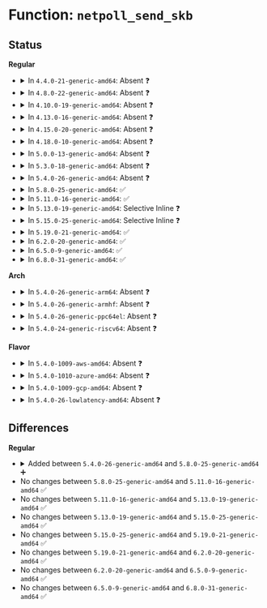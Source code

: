# Function: <code>netpoll_send_skb</code>

## Status
<b>Regular</b>
<ul>
<li>
<details>
<summary>In <code>4.4.0-21-generic-amd64</code>: Absent ❓</summary>

```json
{
  "name": "netpoll_send_skb",
  "collision_type": "Unique Static",
  "inline_type": "Full",
  "funcs": [
    {
      "addr": 18446744071586420104,
      "name": "netpoll_send_skb",
      "external": false,
      "loc": "include/linux/netpoll.h:67",
      "file": "net/core/netpoll.c",
      "inline": "declared, inlined",
      "caller_inline": [
        "net/core/netpoll.c:netpoll_send_udp"
      ],
      "caller_func": []
    }
  ],
  "symbols": []
}
```
</details>
</li>
<li>
<details>
<summary>In <code>4.8.0-22-generic-amd64</code>: Absent ❓</summary>

```json
{
  "name": "netpoll_send_skb",
  "collision_type": "Unique Static",
  "inline_type": "Full",
  "funcs": [
    {
      "addr": 18446744071586863164,
      "name": "netpoll_send_skb",
      "external": false,
      "loc": "include/linux/netpoll.h:67",
      "file": "net/core/netpoll.c",
      "inline": "declared, inlined",
      "caller_inline": [
        "net/core/netpoll.c:netpoll_send_udp"
      ],
      "caller_func": []
    }
  ],
  "symbols": []
}
```
</details>
</li>
<li>
<details>
<summary>In <code>4.10.0-19-generic-amd64</code>: Absent ❓</summary>

```json
{
  "name": "netpoll_send_skb",
  "collision_type": "Unique Static",
  "inline_type": "Full",
  "funcs": [
    {
      "addr": 18446744071587054252,
      "name": "netpoll_send_skb",
      "external": false,
      "loc": "include/linux/netpoll.h:67",
      "file": "net/core/netpoll.c",
      "inline": "declared, inlined",
      "caller_inline": [
        "net/core/netpoll.c:netpoll_send_udp"
      ],
      "caller_func": []
    }
  ],
  "symbols": []
}
```
</details>
</li>
<li>
<details>
<summary>In <code>4.13.0-16-generic-amd64</code>: Absent ❓</summary>

```json
{
  "name": "netpoll_send_skb",
  "collision_type": "Unique Static",
  "inline_type": "Full",
  "funcs": [
    {
      "addr": 18446744071587182062,
      "name": "netpoll_send_skb",
      "external": false,
      "loc": "include/linux/netpoll.h:68",
      "file": "net/core/netpoll.c",
      "inline": "declared, inlined",
      "caller_inline": [
        "net/core/netpoll.c:netpoll_send_udp"
      ],
      "caller_func": []
    }
  ],
  "symbols": []
}
```
</details>
</li>
<li>
<details>
<summary>In <code>4.15.0-20-generic-amd64</code>: Absent ❓</summary>

```json
{
  "name": "netpoll_send_skb",
  "collision_type": "Unique Static",
  "inline_type": "Full",
  "funcs": [
    {
      "addr": 18446744071587686878,
      "name": "netpoll_send_skb",
      "external": false,
      "loc": "include/linux/netpoll.h:69",
      "file": "net/core/netpoll.c",
      "inline": "declared, inlined",
      "caller_inline": [
        "net/core/netpoll.c:netpoll_send_udp"
      ],
      "caller_func": []
    }
  ],
  "symbols": []
}
```
</details>
</li>
<li>
<details>
<summary>In <code>4.18.0-10-generic-amd64</code>: Absent ❓</summary>

```json
{
  "name": "netpoll_send_skb",
  "collision_type": "Unique Static",
  "inline_type": "Full",
  "funcs": [
    {
      "addr": 18446744071588019045,
      "name": "netpoll_send_skb",
      "external": false,
      "loc": "include/linux/netpoll.h:69",
      "file": "net/core/netpoll.c",
      "inline": "declared, inlined",
      "caller_inline": [
        "net/core/netpoll.c:netpoll_send_udp"
      ],
      "caller_func": []
    }
  ],
  "symbols": []
}
```
</details>
</li>
<li>
<details>
<summary>In <code>5.0.0-13-generic-amd64</code>: Absent ❓</summary>

```json
{
  "name": "netpoll_send_skb",
  "collision_type": "Unique Static",
  "inline_type": "Full",
  "funcs": [
    {
      "addr": 18446744071588186501,
      "name": "netpoll_send_skb",
      "external": false,
      "loc": "include/linux/netpoll.h:68",
      "file": "net/core/netpoll.c",
      "inline": "declared, inlined",
      "caller_inline": [
        "net/core/netpoll.c:netpoll_send_udp"
      ],
      "caller_func": []
    }
  ],
  "symbols": []
}
```
</details>
</li>
<li>
<details>
<summary>In <code>5.3.0-18-generic-amd64</code>: Absent ❓</summary>

```json
{
  "name": "netpoll_send_skb",
  "collision_type": "Unique Static",
  "inline_type": "Full",
  "funcs": [
    {
      "addr": 18446744071588512151,
      "name": "netpoll_send_skb",
      "external": false,
      "loc": "include/linux/netpoll.h:68",
      "file": "net/core/netpoll.c",
      "inline": "declared, inlined",
      "caller_inline": [
        "net/core/netpoll.c:netpoll_send_udp"
      ],
      "caller_func": []
    }
  ],
  "symbols": []
}
```
</details>
</li>
<li>
<details>
<summary>In <code>5.4.0-26-generic-amd64</code>: Absent ❓</summary>

```json
{
  "name": "netpoll_send_skb",
  "collision_type": "Unique Static",
  "inline_type": "Full",
  "funcs": [
    {
      "addr": 18446744071588720727,
      "name": "netpoll_send_skb",
      "external": false,
      "loc": "include/linux/netpoll.h:68",
      "file": "net/core/netpoll.c",
      "inline": "declared, inlined",
      "caller_inline": [
        "net/core/netpoll.c:netpoll_send_udp"
      ],
      "caller_func": []
    }
  ],
  "symbols": []
}
```
</details>
</li>
<li>
<details>
<summary>In <code>5.8.0-25-generic-amd64</code>: ✅</summary>

```c
netdev_tx_t netpoll_send_skb(struct netpoll * np, struct sk_buff * skb)
```

```json
{
  "name": "netpoll_send_skb",
  "collision_type": "Unique Global",
  "inline_type": "No",
  "funcs": [
    {
      "addr": 18446744071589587184,
      "name": "netpoll_send_skb",
      "external": true,
      "loc": "net/core/netpoll.c:365",
      "file": "net/core/netpoll.c",
      "inline": "seen, unknown",
      "caller_inline": [],
      "caller_func": [
        "net/core/netpoll.c:netpoll_send_udp"
      ]
    }
  ],
  "symbols": [
    {
      "addr": 18446744071589587184,
      "name": "netpoll_send_skb",
      "section": ".text",
      "bind": "STB_GLOBAL",
      "size": 90
    }
  ]
}
```
</details>
</li>
<li>
<details>
<summary>In <code>5.11.0-16-generic-amd64</code>: ✅</summary>

```c
netdev_tx_t netpoll_send_skb(struct netpoll * np, struct sk_buff * skb)
```

```json
{
  "name": "netpoll_send_skb",
  "collision_type": "Unique Global",
  "inline_type": "No",
  "funcs": [
    {
      "addr": 18446744071589598864,
      "name": "netpoll_send_skb",
      "external": true,
      "loc": "net/core/netpoll.c:366",
      "file": "net/core/netpoll.c",
      "inline": "seen, unknown",
      "caller_inline": [],
      "caller_func": [
        "net/core/netpoll.c:netpoll_send_udp"
      ]
    }
  ],
  "symbols": [
    {
      "addr": 18446744071589598864,
      "name": "netpoll_send_skb",
      "section": ".text",
      "bind": "STB_GLOBAL",
      "size": 90
    }
  ]
}
```
</details>
</li>
<li>
<details>
<summary>In <code>5.13.0-19-generic-amd64</code>: Selective Inline ❓</summary>

```c
netdev_tx_t netpoll_send_skb(struct netpoll * np, struct sk_buff * skb)
```

```json
{
  "name": "netpoll_send_skb",
  "collision_type": "Unique Global",
  "inline_type": "Selective",
  "funcs": [
    {
      "addr": 18446744071589488168,
      "name": "netpoll_send_skb",
      "external": true,
      "loc": "net/core/netpoll.c:365",
      "file": "net/core/netpoll.c",
      "inline": "not declared, inlined",
      "caller_inline": [
        "net/core/netpoll.c:netpoll_send_udp"
      ],
      "caller_func": []
    }
  ],
  "symbols": [
    {
      "addr": 18446744071589487360,
      "name": "netpoll_send_skb",
      "section": ".text",
      "bind": "STB_GLOBAL",
      "size": 101
    }
  ]
}
```
</details>
</li>
<li>
<details>
<summary>In <code>5.15.0-25-generic-amd64</code>: Selective Inline ❓</summary>

```c
netdev_tx_t netpoll_send_skb(struct netpoll * np, struct sk_buff * skb)
```

```json
{
  "name": "netpoll_send_skb",
  "collision_type": "Unique Global",
  "inline_type": "Selective",
  "funcs": [
    {
      "addr": 18446744071590228899,
      "name": "netpoll_send_skb",
      "external": true,
      "loc": "net/core/netpoll.c:366",
      "file": "net/core/netpoll.c",
      "inline": "not declared, inlined",
      "caller_inline": [
        "net/core/netpoll.c:netpoll_send_udp"
      ],
      "caller_func": []
    }
  ],
  "symbols": [
    {
      "addr": 18446744071590228080,
      "name": "netpoll_send_skb",
      "section": ".text",
      "bind": "STB_GLOBAL",
      "size": 101
    }
  ]
}
```
</details>
</li>
<li>
<details>
<summary>In <code>5.19.0-21-generic-amd64</code>: ✅</summary>

```c
netdev_tx_t netpoll_send_skb(struct netpoll * np, struct sk_buff * skb)
```

```json
{
  "name": "netpoll_send_skb",
  "collision_type": "Unique Global",
  "inline_type": "No",
  "funcs": [
    {
      "addr": 18446744071591806272,
      "name": "netpoll_send_skb",
      "external": true,
      "loc": "net/core/netpoll.c:366",
      "file": "net/core/netpoll.c",
      "inline": "seen, unknown",
      "caller_inline": [],
      "caller_func": [
        "net/core/netpoll.c:netpoll_send_udp"
      ]
    }
  ],
  "symbols": [
    {
      "addr": 18446744071591806272,
      "name": "netpoll_send_skb",
      "section": ".text",
      "bind": "STB_GLOBAL",
      "size": 105
    }
  ]
}
```
</details>
</li>
<li>
<details>
<summary>In <code>6.2.0-20-generic-amd64</code>: ✅</summary>

```c
netdev_tx_t netpoll_send_skb(struct netpoll * np, struct sk_buff * skb)
```

```json
{
  "name": "netpoll_send_skb",
  "collision_type": "Unique Global",
  "inline_type": "No",
  "funcs": [
    {
      "addr": 18446744071593602048,
      "name": "netpoll_send_skb",
      "external": true,
      "loc": "net/core/netpoll.c:366",
      "file": "net/core/netpoll.c",
      "inline": "seen, unknown",
      "caller_inline": [],
      "caller_func": [
        "net/core/netpoll.c:netpoll_send_udp"
      ]
    }
  ],
  "symbols": [
    {
      "addr": 18446744071593602048,
      "name": "netpoll_send_skb",
      "section": ".text",
      "bind": "STB_GLOBAL",
      "size": 134
    }
  ]
}
```
</details>
</li>
<li>
<details>
<summary>In <code>6.5.0-9-generic-amd64</code>: ✅</summary>

```c
netdev_tx_t netpoll_send_skb(struct netpoll * np, struct sk_buff * skb)
```

```json
{
  "name": "netpoll_send_skb",
  "collision_type": "Unique Global",
  "inline_type": "No",
  "funcs": [
    {
      "addr": 18446744071594075424,
      "name": "netpoll_send_skb",
      "external": true,
      "loc": "net/core/netpoll.c:383",
      "file": "net/core/netpoll.c",
      "inline": "seen, unknown",
      "caller_inline": [],
      "caller_func": [
        "net/core/netpoll.c:netpoll_send_udp"
      ]
    }
  ],
  "symbols": [
    {
      "addr": 18446744071594075424,
      "name": "netpoll_send_skb",
      "section": ".text",
      "bind": "STB_GLOBAL",
      "size": 134
    }
  ]
}
```
</details>
</li>
<li>
<details>
<summary>In <code>6.8.0-31-generic-amd64</code>: ✅</summary>

```c
netdev_tx_t netpoll_send_skb(struct netpoll * np, struct sk_buff * skb)
```

```json
{
  "name": "netpoll_send_skb",
  "collision_type": "Unique Global",
  "inline_type": "No",
  "funcs": [
    {
      "addr": 18446744071594870064,
      "name": "netpoll_send_skb",
      "external": true,
      "loc": "net/core/netpoll.c:383",
      "file": "net/core/netpoll.c",
      "inline": "seen, unknown",
      "caller_inline": [],
      "caller_func": [
        "net/core/netpoll.c:netpoll_send_udp"
      ]
    }
  ],
  "symbols": [
    {
      "addr": 18446744071594870064,
      "name": "netpoll_send_skb",
      "section": ".text",
      "bind": "STB_GLOBAL",
      "size": 134
    }
  ]
}
```
</details>
</li>
</ul>
<b>Arch</b>
<ul>
<li>
<details>
<summary>In <code>5.4.0-26-generic-arm64</code>: Absent ❓</summary>

```json
{
  "name": "netpoll_send_skb",
  "collision_type": "Unique Static",
  "inline_type": "Full",
  "funcs": [
    {
      "addr": 18446603336502285876,
      "name": "netpoll_send_skb",
      "external": false,
      "loc": "include/linux/netpoll.h:68",
      "file": "net/core/netpoll.c",
      "inline": "declared, inlined",
      "caller_inline": [
        "net/core/netpoll.c:netpoll_send_udp"
      ],
      "caller_func": []
    }
  ],
  "symbols": []
}
```
</details>
</li>
<li>
<details>
<summary>In <code>5.4.0-26-generic-armhf</code>: Absent ❓</summary>

```json
{
  "name": "netpoll_send_skb",
  "collision_type": "Unique Static",
  "inline_type": "Full",
  "funcs": [
    {
      "addr": 3235026308,
      "name": "netpoll_send_skb",
      "external": false,
      "loc": "include/linux/netpoll.h:68",
      "file": "net/core/netpoll.c",
      "inline": "declared, inlined",
      "caller_inline": [
        "net/core/netpoll.c:netpoll_send_udp"
      ],
      "caller_func": []
    }
  ],
  "symbols": []
}
```
</details>
</li>
<li>
<details>
<summary>In <code>5.4.0-26-generic-ppc64el</code>: Absent ❓</summary>

```json
{
  "name": "netpoll_send_skb",
  "collision_type": "Unique Static",
  "inline_type": "Full",
  "funcs": [
    {
      "addr": 13835058055295787852,
      "name": "netpoll_send_skb",
      "external": false,
      "loc": "include/linux/netpoll.h:68",
      "file": "net/core/netpoll.c",
      "inline": "declared, inlined",
      "caller_inline": [
        "net/core/netpoll.c:netpoll_send_udp"
      ],
      "caller_func": []
    }
  ],
  "symbols": []
}
```
</details>
</li>
<li>
<details>
<summary>In <code>5.4.0-24-generic-riscv64</code>: Absent ❓</summary>

```json
{
  "name": "netpoll_send_skb",
  "collision_type": "Unique Static",
  "inline_type": "Full",
  "funcs": [
    {
      "addr": 18446743936278517838,
      "name": "netpoll_send_skb",
      "external": false,
      "loc": "include/linux/netpoll.h:68",
      "file": "net/core/netpoll.c",
      "inline": "declared, inlined",
      "caller_inline": [
        "net/core/netpoll.c:netpoll_send_udp"
      ],
      "caller_func": []
    }
  ],
  "symbols": []
}
```
</details>
</li>
</ul>
<b>Flavor</b>
<ul>
<li>
<details>
<summary>In <code>5.4.0-1009-aws-amd64</code>: Absent ❓</summary>

```json
{
  "name": "netpoll_send_skb",
  "collision_type": "Unique Static",
  "inline_type": "Full",
  "funcs": [
    {
      "addr": 18446744071588327463,
      "name": "netpoll_send_skb",
      "external": false,
      "loc": "include/linux/netpoll.h:68",
      "file": "net/core/netpoll.c",
      "inline": "declared, inlined",
      "caller_inline": [
        "net/core/netpoll.c:netpoll_send_udp"
      ],
      "caller_func": []
    }
  ],
  "symbols": []
}
```
</details>
</li>
<li>
<details>
<summary>In <code>5.4.0-1010-azure-amd64</code>: Absent ❓</summary>

```json
{
  "name": "netpoll_send_skb",
  "collision_type": "Unique Static",
  "inline_type": "Full",
  "funcs": [
    {
      "addr": 18446744071588040130,
      "name": "netpoll_send_skb",
      "external": false,
      "loc": "include/linux/netpoll.h:68",
      "file": "net/core/netpoll.c",
      "inline": "declared, inlined",
      "caller_inline": [
        "net/core/netpoll.c:netpoll_send_udp"
      ],
      "caller_func": []
    }
  ],
  "symbols": []
}
```
</details>
</li>
<li>
<details>
<summary>In <code>5.4.0-1009-gcp-amd64</code>: Absent ❓</summary>

```json
{
  "name": "netpoll_send_skb",
  "collision_type": "Unique Static",
  "inline_type": "Full",
  "funcs": [
    {
      "addr": 18446744071588659287,
      "name": "netpoll_send_skb",
      "external": false,
      "loc": "include/linux/netpoll.h:68",
      "file": "net/core/netpoll.c",
      "inline": "declared, inlined",
      "caller_inline": [
        "net/core/netpoll.c:netpoll_send_udp"
      ],
      "caller_func": []
    }
  ],
  "symbols": []
}
```
</details>
</li>
<li>
<details>
<summary>In <code>5.4.0-26-lowlatency-amd64</code>: Absent ❓</summary>

```json
{
  "name": "netpoll_send_skb",
  "collision_type": "Unique Static",
  "inline_type": "Full",
  "funcs": [
    {
      "addr": 18446744071588799543,
      "name": "netpoll_send_skb",
      "external": false,
      "loc": "include/linux/netpoll.h:68",
      "file": "net/core/netpoll.c",
      "inline": "declared, inlined",
      "caller_inline": [
        "net/core/netpoll.c:netpoll_send_udp"
      ],
      "caller_func": []
    }
  ],
  "symbols": []
}
```
</details>
</li>
</ul>

## Differences
<b>Regular</b>
<ul>
<li>
<details>
<summary>Added between <code>5.4.0-26-generic-amd64</code> and <code>5.8.0-25-generic-amd64</code> ➕</summary>

```c
netdev_tx_t netpoll_send_skb(struct netpoll * np, struct sk_buff * skb)
```
</details>
</li>
<li>
No changes between <code>5.8.0-25-generic-amd64</code> and <code>5.11.0-16-generic-amd64</code> ✅
</li>
<li>
No changes between <code>5.11.0-16-generic-amd64</code> and <code>5.13.0-19-generic-amd64</code> ✅
</li>
<li>
No changes between <code>5.13.0-19-generic-amd64</code> and <code>5.15.0-25-generic-amd64</code> ✅
</li>
<li>
No changes between <code>5.15.0-25-generic-amd64</code> and <code>5.19.0-21-generic-amd64</code> ✅
</li>
<li>
No changes between <code>5.19.0-21-generic-amd64</code> and <code>6.2.0-20-generic-amd64</code> ✅
</li>
<li>
No changes between <code>6.2.0-20-generic-amd64</code> and <code>6.5.0-9-generic-amd64</code> ✅
</li>
<li>
No changes between <code>6.5.0-9-generic-amd64</code> and <code>6.8.0-31-generic-amd64</code> ✅
</li>
</ul>
